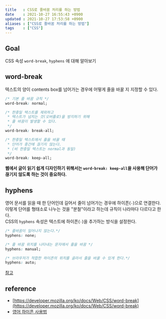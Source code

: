 ```yaml
---
title   : CSS로 줄바꿈 처리를 하는 방법
date    : 2021-10-27 16:55:43 +0900
updated : 2021-10-27 17:53:58 +0900
aliases : ["CSS로 줄바꿈 처리를 하는 방법"] 
tags    : ["CSS"]
---
```

## Goal
CSS 속성 `word-break`, `hyphens` 에 대해 알아보기 

## word-break
텍스트의 양이 contents box를 넘어가는 경우에 어떻게 줄을 바꿀 지 지정할 수 있다.  
```css
/* 기본 줄 바꿈 규칙 */
word-break: normal;  

/* 한중일 텍스트를 제외하고 
 * 텍스트가 넘치는 것(오버플로)을 방지하기 위해 
 * 줄 바꿈이 발생할 수 있다. 
 */
word-break: break-all; 

/* 한중일 텍스트에서 줄을 바꿀 때 
 * 단어가 중간에 끊기지 않는다. 
 * (비 한중일 텍스트는 normal과 동일)
 */
word-break: keep-all;
```
**웹에서 글이 읽기 쉽게 디자인하기 위해서는 `word-break: keep-all`을 사용해 단어가 끊기지 않도록 하는 것이 중요하다.** 

## hyphens
영어 문서를 읽을 때 한 단어인데 길어서 줄이 넘어가는 경우에 하이픈(`-`)으로 연결한다. 이렇게 단어를 형태소로 나누는 것을 "분철"이라고 하는데 규칙이 나라마다 다르다고 한다.  
CSS의 `hyphens` 속성은 텍스트에 하이픈(`-`)을 추가하는 방식을 설정한다.  
```css
/* 줄바꿈이 일어나지 않는다.*/
hyphens: none;

/* 줄 바꿈 위치를 나타내는 문자에서 줄을 바꿈 */
hyphens: manual;

/* 브라우저가 적합한 하이픈의 위치를 골라서 줄을 바꿀 수 있게 한다.*/
hyphens: auto;
```
[참고](https://developer.mozilla.org/ko/docs/Web/CSS/hyphens)

## reference
- [https://developer.mozilla.org/ko/docs/Web/CSS/word-break](https://developer.mozilla.org/ko/docs/Web/CSS/word-break)
- [영어 하이픈 사용법](https://raccoonenglish.tistory.com/2939)
